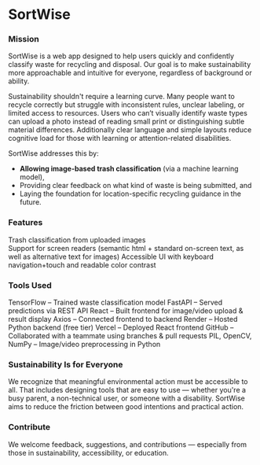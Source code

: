 # SortWise


### Mission

SortWise is a web app designed to help users quickly and confidently classify waste for recycling and disposal. Our goal is to make sustainability more approachable and intuitive for everyone, regardless of background or ability.

Sustainability shouldn't require a learning curve. Many people want to recycle correctly but struggle with inconsistent rules, unclear labeling, or limited access to resources. Users who can’t visually identify waste types can upload a photo instead of reading small print or distinguishing subtle material differences. Additionally clear language and simple layouts reduce cognitive load for those with learning or attention-related disabilities.

SortWise addresses this by:

- **Allowing image-based trash classification** (via a machine learning model),
- Providing clear feedback on what kind of waste is being submitted, and
- Laying the foundation for location-specific recycling guidance in the future.

### Features 

Trash classification from uploaded images  
Support for screen readers (semantic html + standard on-screen text, as well as alternative text for images)
Accessible UI with keyboard navigation+touch and readable color contrast  

### Tools Used
TensorFlow – Trained waste classification model
FastAPI – Served predictions via REST API
React – Built frontend for image/video upload & result display
Axios – Connected frontend to backend
Render – Hosted Python backend (free tier)
Vercel – Deployed React frontend
GitHub – Collaborated with a teammate using branches & pull requests
PIL, OpenCV, NumPy – Image/video preprocessing in Python


### Sustainability Is for Everyone

We recognize that meaningful environmental action must be accessible to all. That includes designing tools that are easy to use — whether you're a busy parent, a non-technical user, or someone with a disability. SortWise aims to reduce the friction between good intentions and practical action.
### Contribute

We welcome feedback, suggestions, and contributions — especially from those in sustainability, accessibility, or education. 

